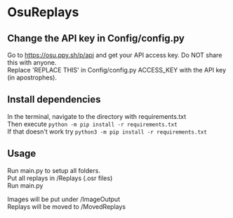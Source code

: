 # OsuReplays


## **Change the API key in Config/config.py**

Go to https://osu.ppy.sh/p/api and get your API access key. Do NOT share this with anyone. <br />
Replace 'REPLACE THIS' in Config/config.py ACCESS_KEY with the API key (in apostrophes). <br />

##  Install dependencies

In the terminal, navigate to the directory with requirements.txt <br />
Then execute `python -m pip install -r requirements.txt` <br />
If that doesn't work try `python3 -m pip install -r requirements.txt` <br />

##  Usage

Run main.py to setup all folders. <br />
Put all replays in /Replays (.osr files) <br />
Run main.py <br />

Images will be put under /ImageOutput <br />
Replays will be moved to /MovedReplays
